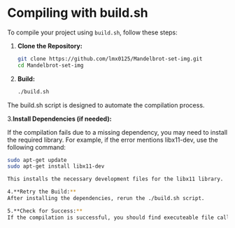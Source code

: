 # Compiling with build.sh

To compile your project using `build.sh`, follow these steps:

1. **Clone the Repository:**
   ```bash
   git clone https://github.com/lmx0125/Mandelbrot-set-img.git
   cd Mandelbrot-set-img

2. **Build:**
   ```bash for linux
   ./build.sh

The build.sh script is designed to automate the compilation process.

3.**Install Dependencies (if needed):**

If the compilation fails due to a missing dependency, you may need to install the required library. For example, if the error mentions libx11-dev, use the following command:

   ```bash
   sudo apt-get update
   sudo apt-get install libx11-dev

This installs the necessary development files for the libx11 library.

4.**Retry the Build:**
After installing the dependencies, rerun the ./build.sh script.

5.**Check for Success:**
If the compilation is successful, you should find executeable file called "set" or "set.exe"(if you change the build.sh)
